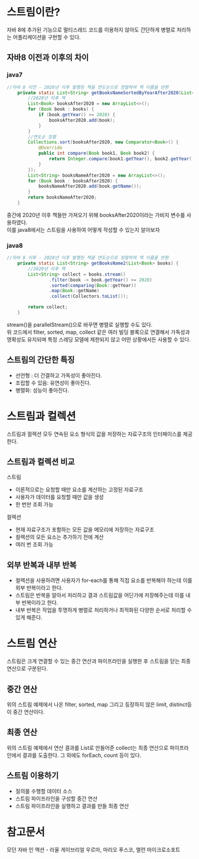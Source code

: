 # 스트림이란?
자바 8에 추가된 기능으로 멀티스레드 코드를 이용하지 않아도 간단하게 병렬로 처리하는 어플리케이션을 구현할 수 있다.

## 자바8 이전과 이후의 차이

### java7 
```java
//자바 8 이전 - 2020년 이후 발행된 책을 연도순으로 정렬하여 책 이름을 반환
    private static List<String> getBooksNameSortedByYearAfter2020(List<Book> books) {
        //2020년 이후 책
        List<Book> booksAfter2020 = new ArrayList<>();
        for (Book book : books) {
            if (book.getYear() >= 2020) {
                booksAfter2020.add(book);
            }
        }
        //연도순 정렬
        Collections.sort(booksAfter2020, new Comparator<Book>() {
            @Override
            public int compare(Book book1, Book book2) {
                return Integer.compare(book1.getYear(), book2.getYear());
            }
        });
        List<String> booksNameAfter2020 = new ArrayList<>();
        for (Book book : booksAfter2020) {
            booksNameAfter2020.add(book.getName());
        }
        return booksNameAfter2020;
    }
```
중간에 2020년 이후 책들만 가져오기 위해 booksAfter2020이라는 가비지 변수를 사용하였다.  
이를 java8에서는 스트림을 사용하여 어떻게 작성할 수 있는지 알아보자

### java8
```java
//자바 8 이후 - 2020년 이후 발행된 책을 연도순으로 정렬하여 책 이름을 반환
    private static List<String> getBooksName2(List<Book> books) {
        //2020년 이후 책
        List<String> collect = books.stream()
                .filter(book -> book.getYear() >= 2020)
                .sorted(comparing(Book::getYear))
                .map(Book::getName)
                .collect(Collectors.toList());

        return collect;
    }
```
stream()을 parallelStream()으로 바꾸면 병렬로 실행할 수도 있다.  
위 코드에서 filter, sorted, map, collect 같은 여러 빌딩 블록으로 연결해서 가독성과 명확성도 유지되며 특정 스레딩 모델에 제한되지 않고 어떤 상황에서든 사용할 수 있다.

## 스트림의 간단한 특징
- 선언형 : 더 간결하고 가독성이 좋아진다.
- 조립할 수 있음: 유연성이 좋아진다.
- 병렬화: 성능이 좋아진다.

# 스트림과 컬렉션 
스트림과 컬렉션 모두 연속된 요소 형식의 값을 저장하는 자료구조의 인터페이스를 제공한다.

## 스트림과 컬렉션 비교
스트림
- 이론적으로는 요청할 때만 요소를 계산하는 고정된 자료구조
- 사용자가 데이터를 요청할 때만 값을 생성
- 한 번만 조회 가능

컬렉션
- 현재 자료구조가 포함하는 모든 값을 메모리에 저장하는 자료구조
- 컬렉션의 모든 요소는 추가하기 전에 계산
- 여러 번 조회 가능

## 외부 반복과 내부 반복
- 컬렉션을 사용하려면 사용자가 for-each를 통해 직접 요소를 반복해야 하는데 이를 외부 반복이라고 한다.
- 스트림은 반복을 알아서 처리하고 결과 스트림값을 어딘가에 저장해주는데 이를  내부 반복이라고 한다.
- 내부 반복은 작업을 투명하게 병렬로 처리하거나 최적화된 다양한 순서로 처리할 수 있게 해준다.

# 스트림 연산
스트림은 크게 연결할 수 있는 중간 연산과 파이프라인을 실행한 후 스트림을 닫는 최종 연산으로 구분된다.

## 중간 연산
위의 스트림 예제에서 나온 filter, sorted, map 그리고 등장하지 않은 limit, distinct등이 중간 연산이다.

## 최종 연산
위의 스트림 예제에서 연산 결과를 List로 만들어준 collect는 최종 연산으로 파이프라인에서 결과를 도출한다. 그 외에도 forEach, count 등이 있다.

## 스트림 이용하기
- 질의를 수행할 데이터 소스
- 스트림 파이프라인을 구성할 중간 연산
- 스트림 파이프라인을 실행하고 결과를 만들 최종 연산

# 참고문서

모던 자바 인 액션 - 라울 게이브리얼 우르마, 마리오 푸스코, 앨런 마이크로소포트